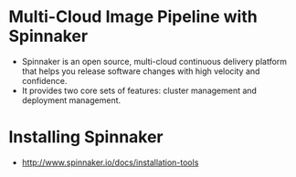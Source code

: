 # Multi-Cloud Image Pipeline with Spinnaker
- Spinnaker is an open source, multi-cloud continuous delivery platform that helps you release software changes with high velocity and confidence.
- It provides two core sets of features: cluster management and deployment management. 

# Installing Spinnaker
- http://www.spinnaker.io/docs/installation-tools

